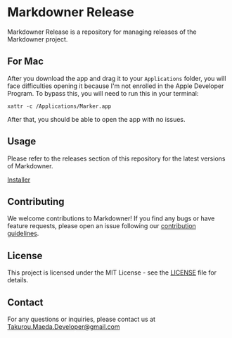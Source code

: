 # Markdowner Release

Markdowner Release is a repository for managing releases of the Markdowner project.

## For Mac

After you download the app and drag it to your `Applications` folder, you will face difficulties opening it because I'm not enrolled in the Apple Developer Program. To bypass this, you will need to run this in your terminal:

```shell
xattr -c /Applications/Marker.app
```

After that, you should be able to open the app with no issues.

## Usage

Please refer to the releases section of this repository for the latest versions of Markdowner.

[Installer](https://github.com/TakurouMaeda/markdowner-releases/releases)

## Contributing

We welcome contributions to Markdowner! If you find any bugs or have feature requests, please open an issue following our [contribution guidelines](CONTRIBUTING.md).

## License

This project is licensed under the MIT License - see the [LICENSE](LICENSE) file for details.

## Contact

For any questions or inquiries, please contact us at <Takurou.Maeda.Developer@gmail.com>
